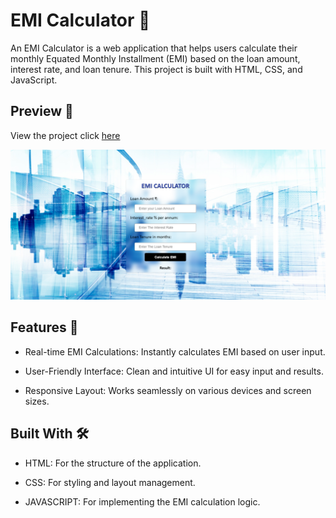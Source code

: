 # EMI Calculator 🧮

An EMI Calculator is a web application that helps users calculate their monthly Equated Monthly Installment (EMI) based on the loan amount, interest rate, and loan tenure. This project is built with HTML, CSS, and JavaScript.

## Preview 📸

View the project click [here](https://naveenkumar-developer.github.io/EMI_Calculator/)

![project image](./assets//EMI_Calculator.png)


## Features 🚀

- Real-time EMI Calculations: Instantly calculates EMI based on user input.

- User-Friendly Interface: Clean and intuitive UI for easy input and results.

- Responsive Layout: Works seamlessly on various devices and screen sizes.

## Built With 🛠️

- HTML: For the structure of the application.

- CSS: For styling and layout management.

- JAVASCRIPT: For implementing the EMI calculation logic.

